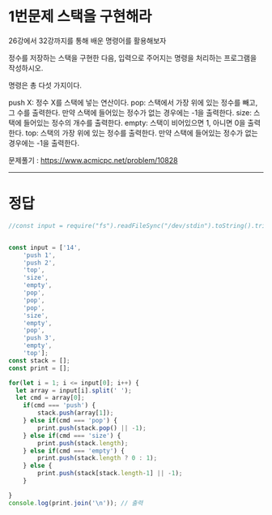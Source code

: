 # 1번문제 스택을 구현해라

26강에서 32강까지를 통해 배운 명령어를 활용해보자


정수를 저장하는 스택을 구현한 다음, 입력으로 주어지는 명령을 처리하는 프로그램을 작성하시오.

명령은 총 다섯 가지이다.

push X: 정수 X를 스택에 넣는 연산이다.
pop: 스택에서 가장 위에 있는 정수를 빼고, 그 수를 출력한다. 만약 스택에 들어있는 정수가 없는 경우에는 -1을 출력한다.
size: 스택에 들어있는 정수의 개수를 출력한다.
empty: 스택이 비어있으면 1, 아니면 0을 출력한다.
top: 스택의 가장 위에 있는 정수를 출력한다. 만약 스택에 들어있는 정수가 없는 경우에는 -1을 출력한다.

문제풀기 : https://www.acmicpc.net/problem/10828




---

# 정답
```javascript
//const input = require("fs").readFileSync("/dev/stdin").toString().trim().split("\n");


const input = ['14',
    'push 1',
    'push 2',
    'top',
    'size',
    'empty',
    'pop',
    'pop',
    'pop',
    'size',
    'empty',
    'pop',
    'push 3',
    'empty',
    'top'];
const stack = [];
const print = [];

for(let i = 1; i <= input[0]; i++) {
  let array = input[i].split(' ');
  let cmd = array[0];
    if(cmd === 'push') {
        stack.push(array[1]);
    } else if(cmd === 'pop') {
        print.push(stack.pop() || -1);
    } else if(cmd === 'size') {
        print.push(stack.length);
    } else if(cmd === 'empty') {
        print.push(stack.length ? 0 : 1);
    } else {
        print.push(stack[stack.length-1] || -1);
    }

} 
console.log(print.join('\n')); // 출력
